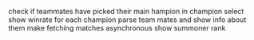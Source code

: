 check if teammates have picked their main hampion in champion select
show winrate for each champion
parse team mates and show info about them
make fetching matches asynchronous
show summoner rank